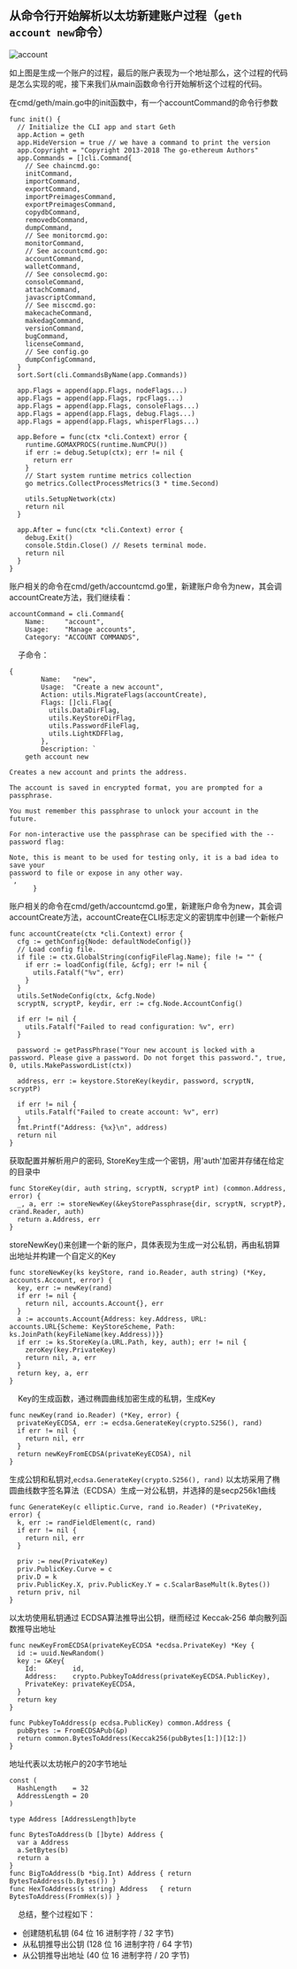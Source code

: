 
## 从命令行开始解析以太坊新建账户过程（`geth account new`命令）

![account](https://github.com/guoshijiang/go-ethereum-code-analysis/blob/master/cmd-process-analysis/img/1.png)

如上图是生成一个账户的过程，最后的账户表现为一个地址那么，这个过程的代码是怎么实现的呢，接下来我们从main函数命令行开始解析这个过程的代码。

在cmd/geth/main.go中的init函数中，有一个accountCommand的命令行参数

    func init() {
      // Initialize the CLI app and start Geth
      app.Action = geth
      app.HideVersion = true // we have a command to print the version
      app.Copyright = "Copyright 2013-2018 The go-ethereum Authors"
      app.Commands = []cli.Command{
        // See chaincmd.go:
        initCommand,
        importCommand,
        exportCommand,
        importPreimagesCommand,
        exportPreimagesCommand,
        copydbCommand,
        removedbCommand,
        dumpCommand,
        // See monitorcmd.go:
        monitorCommand,
        // See accountcmd.go:
        accountCommand,
        walletCommand,
        // See consolecmd.go:
        consoleCommand,
        attachCommand,
        javascriptCommand,
        // See misccmd.go:
        makecacheCommand,
        makedagCommand,
        versionCommand,
        bugCommand,
        licenseCommand,
        // See config.go
        dumpConfigCommand,
      }
      sort.Sort(cli.CommandsByName(app.Commands))

      app.Flags = append(app.Flags, nodeFlags...)
      app.Flags = append(app.Flags, rpcFlags...)
      app.Flags = append(app.Flags, consoleFlags...)
      app.Flags = append(app.Flags, debug.Flags...)
      app.Flags = append(app.Flags, whisperFlags...)

      app.Before = func(ctx *cli.Context) error {
        runtime.GOMAXPROCS(runtime.NumCPU())
        if err := debug.Setup(ctx); err != nil {
          return err
        }
        // Start system runtime metrics collection
        go metrics.CollectProcessMetrics(3 * time.Second)

        utils.SetupNetwork(ctx)
        return nil
      }

      app.After = func(ctx *cli.Context) error {
        debug.Exit()
        console.Stdin.Close() // Resets terminal mode.
        return nil
      }
    }
    
账户相关的命令在cmd/geth/accountcmd.go里，新建账户命令为new，其会调accountCreate方法，我们继续看：

    accountCommand = cli.Command{
		Name:     "account",
		Usage:    "Manage accounts",
		Category: "ACCOUNT COMMANDS",  
    
子命令：

    {
            Name:   "new",
            Usage:  "Create a new account",
            Action: utils.MigrateFlags(accountCreate),
            Flags: []cli.Flag{
              utils.DataDirFlag,
              utils.KeyStoreDirFlag,
              utils.PasswordFileFlag,
              utils.LightKDFFlag,
            },
            Description: `
        geth account new

    Creates a new account and prints the address.

    The account is saved in encrypted format, you are prompted for a passphrase.

    You must remember this passphrase to unlock your account in the future.

    For non-interactive use the passphrase can be specified with the --password flag:

    Note, this is meant to be used for testing only, it is a bad idea to save your
    password to file or expose in any other way.
    `,
          }

账户相关的命令在cmd/geth/accountcmd.go里，新建账户命令为new，其会调accountCreate方法，accountCreate在CLI标志定义的密钥库中创建一个新帐户

    func accountCreate(ctx *cli.Context) error {
      cfg := gethConfig{Node: defaultNodeConfig()}
      // Load config file.
      if file := ctx.GlobalString(configFileFlag.Name); file != "" {
        if err := loadConfig(file, &cfg); err != nil {
          utils.Fatalf("%v", err)
        }
      }
      utils.SetNodeConfig(ctx, &cfg.Node)
      scryptN, scryptP, keydir, err := cfg.Node.AccountConfig()

      if err != nil {
        utils.Fatalf("Failed to read configuration: %v", err)
      }

      password := getPassPhrase("Your new account is locked with a password. Please give a password. Do not forget this password.", true, 0, utils.MakePasswordList(ctx))

      address, err := keystore.StoreKey(keydir, password, scryptN, scryptP)

      if err != nil {
        utils.Fatalf("Failed to create account: %v", err)
      }
      fmt.Printf("Address: {%x}\n", address)
      return nil
    }

获取配置并解析用户的密码, StoreKey生成一个密钥，用'auth'加密并存储在给定的目录中

    func StoreKey(dir, auth string, scryptN, scryptP int) (common.Address, error) {
      _, a, err := storeNewKey(&keyStorePassphrase{dir, scryptN, scryptP}, crand.Reader, auth)
      return a.Address, err
    }
    
storeNewKey()来创建一个新的账户，具体表现为生成一对公私钥，再由私钥算出地址并构建一个自定义的Key

    func storeNewKey(ks keyStore, rand io.Reader, auth string) (*Key, accounts.Account, error) {
      key, err := newKey(rand)
      if err != nil {
        return nil, accounts.Account{}, err
      }
      a := accounts.Account{Address: key.Address, URL: accounts.URL{Scheme: KeyStoreScheme, Path: ks.JoinPath(keyFileName(key.Address))}}
      if err := ks.StoreKey(a.URL.Path, key, auth); err != nil {
        zeroKey(key.PrivateKey)
        return nil, a, err
      }
      return key, a, err
    }
    
    
Key的生成函数，通过椭圆曲线加密生成的私钥，生成Key

    func newKey(rand io.Reader) (*Key, error) {
      privateKeyECDSA, err := ecdsa.GenerateKey(crypto.S256(), rand)
      if err != nil {
        return nil, err
      }
      return newKeyFromECDSA(privateKeyECDSA), nil
    }
    
生成公钥和私钥对,`ecdsa.GenerateKey(crypto.S256(), rand)` 以太坊采用了椭圆曲线数字签名算法（ECDSA）生成一对公私钥，并选择的是secp256k1曲线

    func GenerateKey(c elliptic.Curve, rand io.Reader) (*PrivateKey, error) {
      k, err := randFieldElement(c, rand)
      if err != nil {
        return nil, err
      }

      priv := new(PrivateKey)
      priv.PublicKey.Curve = c
      priv.D = k
      priv.PublicKey.X, priv.PublicKey.Y = c.ScalarBaseMult(k.Bytes())
      return priv, nil
    }
  

以太坊使用私钥通过 ECDSA算法推导出公钥，继而经过 Keccak-256 单向散列函数推导出地址


    func newKeyFromECDSA(privateKeyECDSA *ecdsa.PrivateKey) *Key {           
      id := uuid.NewRandom()                                               
      key := &Key{                                                         
        Id:         id,                                                  
        Address:    crypto.PubkeyToAddress(privateKeyECDSA.PublicKey),   
        PrivateKey: privateKeyECDSA,                                     
      }                                                                    
      return key                                                           
    }                                                                        

    func PubkeyToAddress(p ecdsa.PublicKey) common.Address {
      pubBytes := FromECDSAPub(&p)
      return common.BytesToAddress(Keccak256(pubBytes[1:])[12:])
    }
    
地址代表以太坊帐户的20字节地址

    const (
      HashLength    = 32
      AddressLength = 20
    )
    
    type Address [AddressLength]byte

    func BytesToAddress(b []byte) Address {
      var a Address
      a.SetBytes(b)
      return a
    }
    func BigToAddress(b *big.Int) Address { return BytesToAddress(b.Bytes()) }
    func HexToAddress(s string) Address   { return BytesToAddress(FromHex(s)) }
    
总结，整个过程如下：

* 创建随机私钥 (64 位 16 进制字符 / 32 字节)
* 从私钥推导出公钥 (128 位 16 进制字符 / 64 字节)
* 从公钥推导出地址 (40 位 16 进制字符 / 20 字节)

    
     



